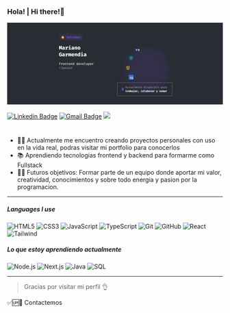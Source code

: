 ### Hola!  |  Hi there!👋

<img src="./bannerGithub.png">


[![Linkedin Badge](https://img.shields.io/badge/-Mariano_Garmendia-blue?style=flat-square&logo=Linkedin&logoColor=white&link=https://www.linkedin.com/in/harshkumarkhatri/)](https://www.linkedin.com/in/mariano-garmendia-dev/) 
[![Gmail Badge](https://img.shields.io/badge/-contacto@marianodev.site-c14438?style=flat-square&logo=Gmail&logoColor=white&link=mailto:contacto@marianodev.site)](mailto:contacto@marianodev.site)
<a href="https://www.marianodev.site" target="_blank">
![](https://img.shields.io/badge/Mi%20Portfolio_marianoDev.site-%3C%2F%3E-blueviolet)
</a>
#

- 👨‍💻 Actualmente me encuentro creando proyectos personales con uso en la vida real, podras visitar mi portfolio para conocerlos
- 📚 Aprendiendo tecnologias frontend y backend para formarme como Fullstack
- 💪🏼 Futuros objetivos: Formar parte de un equipo donde aportar mi valor, creatividad, conocimientos y sobre todo energia y pasion por la programacion.

---

##### Languages I use

![HTML5](https://img.shields.io/badge/-HTML5-000000?style=flat&logo=html5)
![CSS3](https://img.shields.io/badge/-CSS-000000?style=flat&logo=CSS3)
![JavaScript](https://img.shields.io/badge/-JavaScript-000000?style=flat&logo=javascript)
![TypeScript](https://img.shields.io/badge/-TypeScript-000000?style=flat&logo=typescript)
![Git](https://img.shields.io/badge/-Git-000?style=flat&logo=git&logoColor=F05032)
![GitHub](https://img.shields.io/badge/-GitHub-767676?style=flat&logo=github&logoColor=181717)
![React](https://img.shields.io/badge/-React-000000?style=flat&logo=React&logoColor=61DAFB)
![Tailwind](https://img.shields.io/badge/-Tailwind-000000?style=flat&logo=Tailwindcss&logoColor=61DAFB)

##### Lo que estoy aprendiendo actualmente

![Node.js](https://img.shields.io/badge/-Node.js-222222?style=flat&logo=node.js&logoColor=339933)
![Next.js](https://img.shields.io/badge/-Next.js-ddd?style=flat&logo=next.js&logoColor=000)
![Java](https://img.shields.io/badge/-Java-000000?style=flat&logo=java)
![SQL](https://img.shields.io/badge/-SQL-000000?style=flat&logo=postgresql)



---

> Gracias por visitar mi perfil 👌

✅🆙💬 Contactemos 
>

